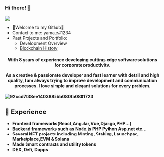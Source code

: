 ### Hi there! 👋

![](https://komarev.com/ghpvc/?username=Mr0XI&color=yellow)

- 💖Welcome to my Github💖
- Contact to me: yamate#1234
- Past Projects and Portfolio: 
  - <a href="https://yamate.vercel.app">Development Overview</a>
  - <a href="https://github.com/yamate0116/Blockchain-overview">Blockchain History</a>

<h4 align="center">
  <b> With 8 years of experience developing cutting-edge software solutions for corporate productivity.<br/>
<br />
As a creative & passionate developer and fast learner with detail and high quality, I am always trying to improve development and communication processes. I love simple and elegant solutions for every problem.
<br />
</h4>

![92ccd7f38ee1403885bb080fa0801723](https://github.com/yamate0116/yamate0116/assets/125228912/f13e2d13-1b83-4f74-983a-bc3a01eb76ef)


  
 ## 💖 Experience
- Frontend frameworks(React,Angular,Vue,Django,PHP...)
- Backend frameworks such as Node.js PHP Python Asp.net etc...
- Several NFT projects including Minting, Staking, Launchpad, Marketplace,EVM & Solana
- Made Smart contracts and utility tokens
- DEX, Defi, Dapps
 <br />
